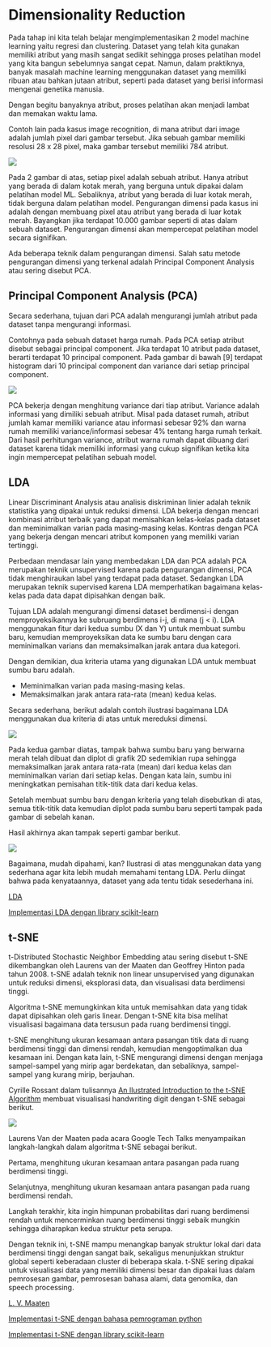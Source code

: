 # Dimensionality Reduction

Pada tahap ini kita telah belajar mengimplementasikan 2 model machine learning yaitu regresi dan clustering. Dataset yang telah kita gunakan memiliki atribut yang masih sangat sedikit sehingga proses pelatihan model yang kita bangun sebelumnya sangat cepat. Namun, dalam praktiknya, banyak masalah machine learning menggunakan dataset yang memiliki ribuan atau bahkan jutaan atribut, seperti pada dataset yang berisi informasi mengenai genetika manusia. 

Dengan begitu banyaknya atribut, proses pelatihan akan menjadi lambat dan memakan waktu lama. 

Contoh lain pada kasus image recognition, di mana atribut dari image adalah jumlah pixel dari gambar tersebut. Jika sebuah gambar memiliki resolusi 28 x 28 pixel, maka gambar tersebut memiliki 784 atribut.

![](https://lh3.googleusercontent.com/vbjmzhJYoGfaQkoJMFodwsUM2uMeq7ljuHBPId-MhD5bGLkXqEM7qrp20MT_MLlUhsrkg6njhvYfz92wbaDrASIPp9vyU1Wq4kx9iawub-pbZeczb9DTlf3XS0YXPVsnNxMusRoM)

Pada 2 gambar di atas, setiap pixel adalah sebuah atribut. Hanya atribut yang berada di dalam kotak merah, yang berguna untuk dipakai dalam pelatihan model ML. Sebaliknya, atribut yang berada di luar kotak merah, tidak berguna dalam pelatihan model. Pengurangan dimensi pada kasus ini adalah dengan membuang pixel atau atribut yang berada di luar kotak merah. Bayangkan jika terdapat 10.000 gambar seperti di atas dalam sebuah dataset. Pengurangan dimensi akan mempercepat pelatihan model secara signifikan.

Ada beberapa teknik dalam pengurangan dimensi. Salah satu metode pengurangan dimensi yang terkenal adalah Principal Component Analysis atau sering disebut PCA.

## Principal Component Analysis (PCA)

Secara sederhana, tujuan dari PCA adalah mengurangi jumlah atribut pada dataset tanpa mengurangi informasi.

Contohnya pada sebuah dataset harga rumah. Pada PCA setiap atribut disebut sebagai principal component. Jika terdapat 10 atribut pada dataset, berarti terdapat 10 principal component. Pada gambar di bawah [9] terdapat histogram dari 10 principal component dan variance dari setiap principal component.

![](https://lh6.googleusercontent.com/a6YEzOwc2JKLSmpEqZHrSO3_SzYTM7oToQy9A4liIdPPNJgc9n-mP88Lfj8UvmoOpdGuVXb9Ac8pGX9RP3UdMucYs-GAGccuZIcSZ-jVbFqPkjY1I0FExYVPkGWWlln6vRsBW2Io)

PCA bekerja dengan menghitung variance dari tiap atribut. Variance adalah informasi yang dimiliki sebuah atribut. Misal pada dataset rumah, atribut jumlah kamar memiliki variance atau informasi sebesar 92% dan warna rumah memiliki variance/informasi sebesar 4% tentang harga rumah terkait. Dari hasil perhitungan variance, atribut warna rumah dapat dibuang dari dataset karena tidak memiliki informasi yang cukup signifikan ketika kita ingin mempercepat pelatihan sebuah model.

## LDA

Linear Discriminant Analysis atau analisis diskriminan linier adalah teknik statistika yang dipakai untuk reduksi dimensi. LDA bekerja dengan mencari kombinasi atribut terbaik yang dapat memisahkan kelas-kelas pada dataset dan meminimalkan varian pada masing-masing kelas. Kontras dengan PCA yang bekerja dengan mencari atribut komponen yang memiliki varian tertinggi.

Perbedaan mendasar lain yang membedakan LDA dan PCA adalah PCA merupakan teknik unsupervised karena pada pengurangan dimensi, PCA tidak menghiraukan label yang terdapat pada dataset. Sedangkan LDA merupakan teknik supervised karena LDA memperhatikan bagaimana kelas-kelas pada data dapat dipisahkan dengan baik. 

Tujuan LDA adalah mengurangi dimensi dataset berdimensi-i dengan memproyeksikannya ke subruang berdimens i-j, di mana (j < i). LDA menggunakan fitur dari kedua sumbu (X dan Y) untuk membuat sumbu baru, kemudian memproyeksikan data ke sumbu baru dengan cara meminimalkan varians dan memaksimalkan jarak antara dua kategori. 

Dengan demikian, dua kriteria utama yang digunakan LDA untuk membuat sumbu baru adalah.

* Meminimalkan varian pada masing-masing kelas.
* Memaksimalkan jarak antara rata-rata (mean) kedua kelas.

Secara sederhana, berikut adalah contoh ilustrasi bagaimana LDA menggunakan dua kriteria di atas untuk mereduksi dimensi.

![](https://lh6.googleusercontent.com/sN-QfXBouoDDfhLhKLouA0p4XDX04uLqZ1FaE2CsWinpBcU7z2c09YW_kuRjuacYacdfYA6NKI-WghhPBlQbCQVBpgh703ja18UoNzO93ucSQ4vwNYalM3F2Eeu2i-sqW0-5bZdm)

Pada kedua gambar diatas, tampak bahwa sumbu baru yang berwarna merah telah dibuat dan diplot di grafik 2D sedemikian rupa sehingga memaksimalkan jarak antara rata-rata (mean) dari kedua kelas dan meminimalkan varian dari setiap kelas. Dengan kata lain, sumbu ini meningkatkan pemisahan titik-titik data dari kedua kelas. 

Setelah membuat sumbu baru dengan kriteria yang telah disebutkan di atas, semua titik-titik data kemudian diplot pada sumbu baru seperti tampak pada gambar di sebelah kanan.

Hasil akhirnya akan tampak seperti gambar berikut.

![](https://lh3.googleusercontent.com/HDRR3_g_kjC9wLc9yTBETS7ipCZVv8IBAPViTkxjwT-rKMzlTw1dSJinDaVvusmXo9sO2MqEet1K4YCjj802swmgkVTEpabCgmqdT-rJlISp-vKZWQaED4XrGpvvX2Hvg9gSMi21)

Bagaimana, mudah dipahami, kan? Ilustrasi di atas menggunakan data yang sederhana agar kita lebih mudah memahami tentang LDA. Perlu diingat bahwa pada kenyataannya, dataset yang ada tentu tidak sesederhana ini. 

[LDA](https://sebastianraschka.com/Articles/2014_python_lda.html)

[Implementasi LDA dengan library scikit-learn](https://scikit-learn.org/stable/modules/lda_qda.html)

## t-SNE

t-Distributed Stochastic Neighbor Embedding atau sering disebut t-SNE dikembangkan oleh Laurens van der Maaten dan Geoffrey Hinton pada tahun 2008. t-SNE adalah teknik non linear unsupervised yang digunakan untuk reduksi dimensi, eksplorasi data, dan visualisasi data berdimensi tinggi. 

Algoritma t-SNE memungkinkan kita untuk memisahkan data yang tidak dapat dipisahkan oleh garis linear. Dengan t-SNE kita bisa melihat visualisasi bagaimana data tersusun pada ruang berdimensi tinggi.

t-SNE menghitung ukuran kesamaan antara pasangan titik data di ruang berdimensi tinggi dan dimensi rendah, kemudian mengoptimalkan dua kesamaan ini. Dengan kata lain, t-SNE mengurangi dimensi dengan menjaga sampel-sampel yang mirip agar berdekatan, dan sebaliknya, sampel-sampel yang kurang mirip, berjauhan. 

Cyrille Rossant dalam tulisannya [An Ilustrated Introduction to the t-SNE Algorithm](https://www.oreilly.com/content/an-illustrated-introduction-to-the-t-sne-algorithm/) membuat visualisasi handwriting digit dengan t-SNE sebagai berikut.

![](https://lh4.googleusercontent.com/9aDncqTS383hxKmRzrvGvB9PRJ2QYnUBwCID2yzP0oWgc3Zk-cy5FD2pJd5dwxyPtdapf0iRhr4HFyfoC18ptZZB08FK8tfVjkarXp1evpjcpr7doLT8ve1fDm_6tnZCzg74i-Jv)

Laurens Van der Maaten pada acara Google Tech Talks menyampaikan langkah-langkah dalam algoritma t-SNE sebagai berikut. 

Pertama, menghitung ukuran kesamaan antara pasangan pada ruang berdimensi tinggi. 

Selanjutnya, menghitung ukuran kesamaan antara pasangan pada ruang berdimensi rendah. 

Langkah terakhir, kita ingin himpunan probabilitas dari ruang berdimensi rendah untuk mencerminkan ruang berdimensi tinggi sebaik mungkin sehingga diharapkan kedua struktur peta serupa. 

Dengan teknik ini, t-SNE mampu menangkap banyak struktur lokal dari data berdimensi tinggi dengan sangat baik, sekaligus menunjukkan struktur global seperti keberadaan cluster di beberapa skala. t-SNE sering dipakai untuk visualisasi data yang memiliki dimensi besar dan dipakai luas dalam pemrosesan gambar, pemrosesan bahasa alami, data genomika, dan speech processing. 

[L. V. Maaten](https://lvdmaaten.github.io/tsne/)

[Implementasi t-SNE dengan bahasa pemrograman python](https://www.oreilly.com/content/an-illustrated-introduction-to-the-t-sne-algorithm/)

[Implementasi t-SNE dengan library scikit-learn](https://scikit-learn.org/stable/modules/generated/sklearn.manifold.TSNE.html)